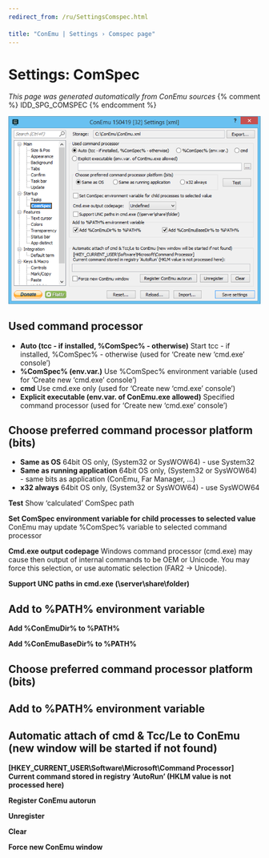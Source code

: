 ```yaml
---
redirect_from: /ru/SettingsComspec.html

title: "ConEmu | Settings › Comspec page"
---
```


# Settings: ComSpec

*This page was generated automatically from ConEmu sources*
{% comment %} IDD_SPG_COMSPEC {% endcomment %}

![ConEmu Settings: ComSpec](/img/Settings-Comspec.png)



## Used command processor




* **Auto (tcc - if installed, %ComSpec% - otherwise)** Start tcc - if installed, %ComSpec% - otherwise (used for ‘Create new ‘cmd.exe’ console’)
* **%ComSpec% (env.var.)** Use %ComSpec% environment variable (used for ‘Create new ‘cmd.exe’ console’)
* **cmd** Use cmd.exe only (used for ‘Create new ‘cmd.exe’ console’)
* **Explicit executable (env.var. of ConEmu.exe allowed)** Specified command processor (used for ‘Create new ‘cmd.exe’ console’)






## Choose preferred command processor platform (bits)




* **Same as OS** 64bit OS only, (System32 or SysWOW64) - use System32
* **Same as running application** 64bit OS only, (System32 or SysWOW64) - same bits as application (ConEmu, Far Manager, ...)
* **x32 always** 64bit OS only, (System32 or SysWOW64) - use SysWOW64




**Test** Show ‘calculated’ ComSpec path

**Set ComSpec environment variable for child processes to selected value** ConEmu may update %ComSpec% variable to selected command processor

**Cmd.exe output codepage** Windows command processor (cmd.exe) may cause then output of internal commands to be OEM or Unicode. You may force this selection, or use automatic selection (FAR2 -> Unicode).

**Support UNC paths in cmd.exe (\\server\share\folder)** 

## Add to %PATH% environment variable

**Add %ConEmuDir% to %PATH%** 

**Add %ConEmuBaseDir% to %PATH%** 





## Choose preferred command processor platform (bits)





## Add to %PATH% environment variable





## Automatic attach of cmd & Tcc/Le to ConEmu (new window will be started if not found)



**[HKEY_CURRENT_USER\Software\Microsoft\Command Processor] Current command stored in registry ‘AutoRun’ (HKLM value is not processed here)** 

**Register ConEmu autorun** 

**Unregister** 

**Clear** 

**Force new ConEmu window** 



